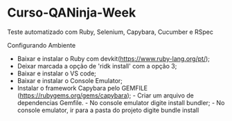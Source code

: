 # Curso-QANinja-Week
Teste automatizado com Ruby, Selenium, Capybara, Cucumber e RSpec

Configurando Ambiente
 - Baixar e instalar o Ruby com devkit(https://www.ruby-lang.org/pt/);
 - Deixar marcada a opção de 'ridk install' com a opção 3;
 - Baixar e instalar o VS code;
 - Baixar e instalar o Console Emulator;
 - Instalar o framework Capybara pelo GEMFILE (https://rubygems.org/gems/capybara);
		- Criar um arquivo de dependencias Gemfile.
		- No console emulator digite install bundler;
		- No console emulator, ir para a pasta do projeto digite bundle install
 
